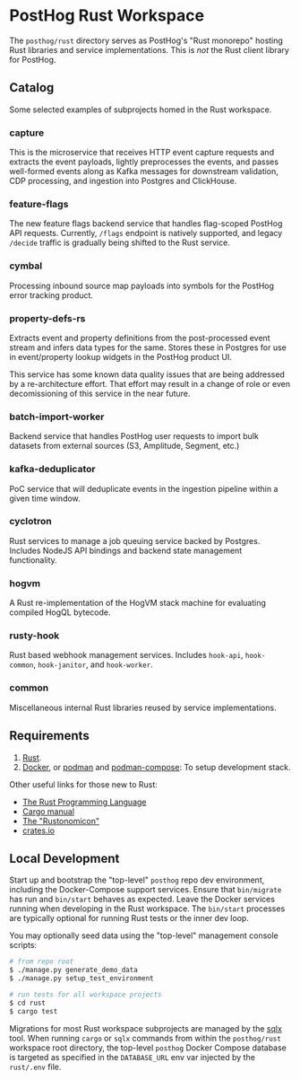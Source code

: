 # PostHog Rust Workspace

The `posthog/rust` directory serves as PostHog's "Rust monorepo" hosting Rust libraries and service implementations. This is *not* the Rust client library for PostHog.


## Catalog

Some selected examples of subprojects homed in the Rust workspace.

### capture

This is the microservice that receives HTTP event capture requests and extracts the event payloads, lightly preprocesses the events, and passes well-formed events along as Kafka messages for downstream validation, CDP processing, and ingestion into Postgres and ClickHouse.

### feature-flags

The new feature flags backend service that handles flag-scoped PostHog API requests. Currently, `/flags` endpoint is natively supported, and legacy `/decide` traffic is gradually being shifted to the Rust service.

### cymbal

Processing inbound source map payloads into symbols for the PostHog error tracking product.

### property-defs-rs

Extracts event and property definitions from the post-processed event stream and infers data types for the same. Stores these in Postgres for use in event/property lookup widgets in the PostHog product UI.

This service has some known data quality issues that are being addressed by a re-architecture effort. That effort may result in a change of role or even decomissioning of this service in the near future.

### batch-import-worker

Backend service that handles PostHog user requests to import bulk datasets from external sources (S3, Amplitude, Segment, etc.)

### kafka-deduplicator

PoC service that will deduplicate events in the ingestion pipeline within a given time window.

### cyclotron

Rust services to manage a job queuing service backed by Postgres. Includes NodeJS API bindings and backend state management functionality.

### hogvm

A Rust re-implementation of the HogVM stack machine for evaluating compiled HogQL bytecode.

### rusty-hook

Rust based webhook management services. Includes `hook-api`, `hook-common`, `hook-janitor`, and `hook-worker`.

### common

Miscellaneous internal Rust libraries reused by service implementations.


## Requirements

1. [Rust](https://www.rust-lang.org/tools/install).
2. [Docker](https://docs.docker.com/engine/install/), or [podman](https://podman.io/docs/installation) and [podman-compose](https://github.com/containers/podman-compose#installation): To setup development stack.

Other useful links for those new to Rust:
* [The Rust Programming Language](https://doc.rust-lang.org/book/index.html)
* [Cargo manual](https://doc.rust-lang.org/cargo/)
* [The "Rustonomicon"](https://doc.rust-lang.org/nomicon/)
* [crates.io](https://crates.io/)


## Local Development

Start up and bootstrap the "top-level" `posthog` repo dev environment, including the Docker-Compose support services. Ensure that `bin/migrate` has run and `bin/start` behaves as expected. Leave the Docker services running when developing in the Rust workspace. The `bin/start` processes are typically optional for running Rust tests or the inner dev loop.

You may optionally seed data using the "top-level" management console scripts:

```bash
# from repo root
$ ./manage.py generate_demo_data
$ ./manage.py setup_test_environment
```

```bash
# run tests for all workspace projects
$ cd rust
$ cargo test
```

Migrations for most Rust workspace subprojects are managed by the [sqlx](https://github.com/launchbadge/sqlx) tool. When running `cargo` or `sqlx` commands from within the `posthog/rust` workspace root directory, the top-level `posthog` Docker Compose database is targeted as specified in the `DATABASE_URL` env var injected by the `rust/.env` file.
